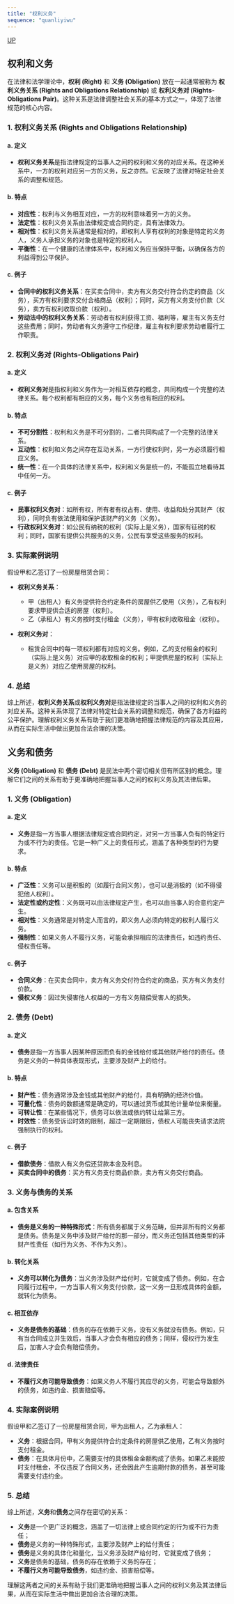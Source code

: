 ```yaml
---
title: "权利义务"
sequence: "quanliyiwu"
---
```


[UP](/law/civil-law-index.html)

## 权利和义务

在法律和法学理论中，**权利 (Right)** 和 **义务 (Obligation)** 放在一起通常被称为 **权利义务关系 (Rights and Obligations Relationship)** 或 **权利义务对 (Rights-Obligations Pair)**。这种关系是法律调整社会关系的基本方式之一，体现了法律规范的核心内容。

### 1. **权利义务关系 (Rights and Obligations Relationship)**

#### a. **定义**
- **权利义务关系**是指法律规定的当事人之间的权利和义务的对应关系。在这种关系中，一方的权利对应另一方的义务，反之亦然。它反映了法律对特定社会关系的调整和规范。

#### b. **特点**
- **对应性**：权利与义务相互对应，一方的权利意味着另一方的义务。
- **法定性**：权利义务关系由法律规定或合同约定，具有法律效力。
- **相对性**：权利义务关系通常是相对的，即权利人享有权利的对象是特定的义务人，义务人承担义务的对象也是特定的权利人。
- **平衡性**：在一个健康的法律体系中，权利和义务应当保持平衡，以确保各方的利益得到公平保护。

#### c. **例子**
- **合同中的权利义务关系**：在买卖合同中，卖方有义务交付符合约定的商品（义务），买方有权利要求交付合格商品（权利）；同时，买方有义务支付价款（义务），卖方有权利收取价款（权利）。
- **劳动法中的权利义务关系**：劳动者有权利获得工资、福利等，雇主有义务支付这些费用；同时，劳动者有义务遵守工作纪律，雇主有权利要求劳动者履行工作职责。

### 2. **权利义务对 (Rights-Obligations Pair)**

#### a. **定义**
- **权利义务对**是指权利和义务作为一对相互依存的概念，共同构成一个完整的法律关系。每个权利都有相应的义务，每个义务也有相应的权利。

#### b. **特点**
- **不可分割性**：权利和义务是不可分割的，二者共同构成了一个完整的法律关系。
- **互动性**：权利和义务之间存在互动关系，一方行使权利时，另一方必须履行相应义务。
- **统一性**：在一个具体的法律关系中，权利和义务是统一的，不能孤立地看待其中任何一方。

#### c. **例子**
- **民事权利义务对**：如所有权，所有者有权占有、使用、收益和处分其财产（权利），同时负有依法使用和保护该财产的义务（义务）。
- **行政权利义务对**：如公民有纳税的权利（实际上是义务），国家有征税的权利；同时，国家有提供公共服务的义务，公民有享受这些服务的权利。

### 3. **实际案例说明**

假设甲和乙签订了一份房屋租赁合同：

- **权利义务关系**：
  - 甲（出租人）有义务提供符合约定条件的房屋供乙使用（义务），乙有权利要求甲提供合适的房屋（权利）。
  - 乙（承租人）有义务按时支付租金（义务），甲有权利收取租金（权利）。

- **权利义务对**：
  - 租赁合同中的每一项权利都有对应的义务。例如，乙的支付租金的权利（实际上是义务）对应甲的收取租金的权利；甲提供房屋的权利（实际上是义务）对应乙使用房屋的权利。

### 4. **总结**

综上所述，**权利义务关系**或**权利义务对**是指法律规定的当事人之间的权利和义务的对应关系。这种关系体现了法律对特定社会关系的调整和规范，确保了各方利益的公平保护。理解权利义务关系有助于我们更准确地把握法律规范的内容及其应用，从而在实际生活中做出更加合法合理的决策。

## 义务和债务

**义务 (Obligation)** 和 **债务 (Debt)** 是民法中两个密切相关但有所区别的概念。理解它们之间的关系有助于更准确地把握当事人之间的权利义务及其法律后果。

### 1. **义务 (Obligation)**

#### a. **定义**
- **义务**是指一方当事人根据法律规定或合同约定，对另一方当事人负有的特定行为或不行为的责任。它是一种广义上的责任形式，涵盖了各种类型的行为要求。

#### b. **特点**
- **广泛性**：义务可以是积极的（如履行合同义务），也可以是消极的（如不得侵犯他人权利）。
- **法定性或约定性**：义务既可以由法律规定产生，也可以由当事人的合意约定产生。
- **相对性**：义务通常是对特定人而言的，即义务人必须向特定的权利人履行义务。
- **强制性**：如果义务人不履行义务，可能会承担相应的法律责任，如违约责任、侵权责任等。

#### c. **例子**
- **合同义务**：在买卖合同中，卖方有义务交付符合约定的商品，买方有义务支付价款。
- **侵权义务**：因过失侵害他人权益的一方有义务赔偿受害人的损失。

### 2. **债务 (Debt)**

#### a. **定义**
- **债务**是指一方当事人因某种原因而负有的金钱给付或其他财产给付的责任。债务是义务的一种具体表现形式，主要涉及财产上的给付。

#### b. **特点**
- **财产性**：债务通常涉及金钱或其他财产的给付，具有明确的经济价值。
- **可量化性**：债务的数额通常是确定的，可以通过货币或其他计量单位来衡量。
- **可转让性**：在某些情况下，债务可以依法或依约转让给第三方。
- **时效性**：债务受诉讼时效的限制，超过一定期限后，债权人可能丧失请求法院强制执行的权利。

#### c. **例子**
- **借款债务**：借款人有义务偿还贷款本金及利息。
- **买卖合同中的债务**：买方有义务支付商品价款，卖方有义务交付商品。

### 3. **义务与债务的关系**

#### a. **包含关系**
- **债务是义务的一种特殊形式**：所有债务都属于义务范畴，但并非所有的义务都是债务。债务是义务中涉及财产给付的那一部分，而义务还包括其他类型的非财产性责任（如行为义务、不作为义务）。

#### b. **转化关系**
- **义务可以转化为债务**：当义务涉及财产给付时，它就变成了债务。例如，在合同履行过程中，一方当事人有义务支付价款，这一义务一旦形成具体的金额，就转化为债务。

#### c. **相互依存**
- **义务是债务的基础**：债务的存在依赖于义务，没有义务就没有债务。例如，只有当合同成立并生效后，当事人才会负有相应的债务；同样，侵权行为发生后，加害人才会负有赔偿债务。

#### d. **法律责任**
- **不履行义务可能导致债务**：如果义务人不履行其应尽的义务，可能会导致额外的债务，如违约金、损害赔偿等。

### 4. **实际案例说明**

假设甲和乙签订了一份房屋租赁合同，甲为出租人，乙为承租人：

- **义务**：根据合同，甲有义务提供符合约定条件的房屋供乙使用，乙有义务按时支付租金。
- **债务**：在具体月份中，乙需要支付的具体租金金额构成了债务。如果乙未能按时支付租金，不仅违反了合同义务，还会因此产生逾期付款的债务，甚至可能需要支付违约金。

### 5. **总结**

综上所述，**义务**和**债务**之间存在密切的关系：

- **义务**是一个更广泛的概念，涵盖了一切法律上或合同约定的行为或不行为责任；
- **债务**是义务的一种特殊形式，主要涉及财产上的给付责任；
- **债务**是义务的具体化和量化，当义务涉及财产给付时，它就变成了债务；
- **义务**是债务的基础，债务的存在依赖于义务的存在；
- **不履行义务可能导致债务**，如违约金、损害赔偿等。

理解这两者之间的关系有助于我们更准确地把握当事人之间的权利义务及其法律后果，从而在实际生活中做出更加合法合理的决策。
